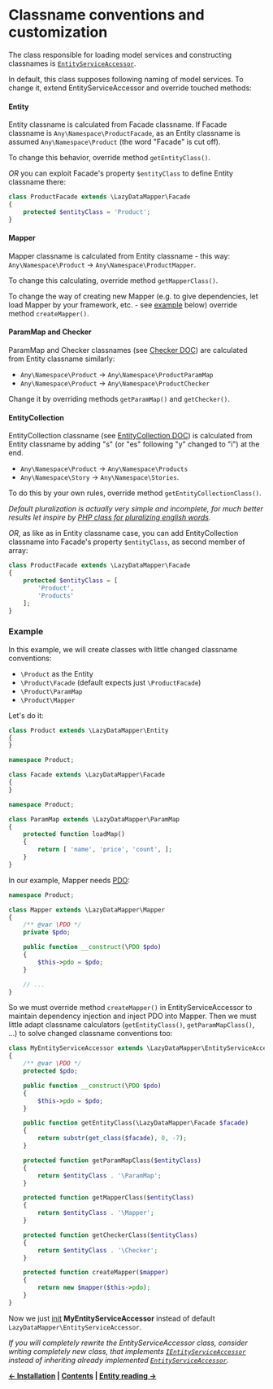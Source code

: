 Classname conventions and customization
===

The class responsible for loading model services and constructing classnames is
[`EntityServiceAccessor`](../src/EntityServiceAccessor.php).

In default, this class supposes following naming of model services. To change it, extend EntityServiceAccessor
and override touched methods:

#### Entity

Entity classname is calculated from Facade classname. If Facade classname is `Any\Namespace\ProductFacade`, as an Entity
classname is assumed `Any\Namespace\Product` (the word "Facade" is cut off).

To change this behavior, override method `getEntityClass()`.

*OR* you can exploit Facade's property `$entityClass` to define Entity classname there:

```php
class ProductFacade extends \LazyDataMapper\Facade
{
	protected $entityClass = 'Product';
}
```

#### Mapper

Mapper classname is calculated from Entity classname - this way: `Any\Namespace\Product` → `Any\Namespace\ProductMapper`.

To change this calculating, override method `getMapperClass()`.

To change the way of creating new Mapper (e.g. to give dependencies, let load Mapper by your framework,
etc. - see [example](#example) below) override method `createMapper()`.

#### ParamMap and Checker

ParamMap and Checker classnames (see [Checker DOC](8.Checker.md)) are calculated from Entity classname similarly:

- `Any\Namespace\Product` → `Any\Namespace\ProductParamMap`
- `Any\Namespace\Product` → `Any\Namespace\ProductChecker`

Change it by overriding methods `getParamMap()` and `getChecker()`.

#### EntityCollection

EntityCollection classname (see [EntityCollection DOC](6.EntityCollection.md)) is calculated from Entity classname by adding
"s" (or "es" following "y" changed to "i") at the end.

- `Any\Namespace\Product` → `Any\Namespace\Products`
- `Any\Namespace\Story` → `Any\Namespace\Stories`.

To do this by your own rules, override method `getEntityCollectionClass()`.

*Default pluralization is actually very simple and incomplete, for much better results let inspire by
[PHP class for pluralizing english words](https://gist.github.com/VladaHejda/8775965).*

*OR*, as like as in Entity classname case, you can add EntityCollection classname into Facade's property `$entityClass`,
as second member of array:

```php
class ProductFacade extends \LazyDataMapper\Facade
{
	protected $entityClass = [
		'Product',
		'Products'
	];
}
```

### Example

In this example, we will create classes with little changed classname conventions:

- `\Product` as the Entity
- `\Product\Facade` (default expects just `\ProductFacade`)
- `\Product\ParamMap`
- `\Product\Mapper`

Let's do it:

```php
class Product extends \LazyDataMapper\Entity
{
}
```

```php
namespace Product;

class Facade extends \LazyDataMapper\Facade
{
}
```

```php
namespace Product;

class ParamMap extends \LazyDataMapper\ParamMap
{
	protected function loadMap()
	{
		return [ 'name', 'price', 'count', ];
	}
}
```

In our example, Mapper needs [PDO](http://www.php.net/manual/en/intro.pdo.php):

```php
namespace Product;

class Mapper extends \LazyDataMapper\Mapper
{
	/** @var \PDO */
	private $pdo;

	public function __construct(\PDO $pdo)
	{
		$this->pdo = $pdo;
	}

	// ...
}
```

So we must override method `createMapper()` in EntityServiceAccessor to maintain dependency injection and inject
PDO into Mapper. Then we must little adapt classname calculators (`getEntityClass()`, `getParamMapClass()`, ...)
to solve changed classname conventions too:

```php
class MyEntityServiceAccessor extends \LazyDataMapper\EntityServiceAccessor
{
	/** @var \PDO */
	protected $pdo;

	public function __construct(\PDO $pdo)
	{
		$this->pdo = $pdo;
	}

	public function getEntityClass(\LazyDataMapper\Facade $facade)
	{
		return substr(get_class($facade), 0, -7);
	}

	protected function getParamMapClass($entityClass)
	{
		return $entityClass . '\ParamMap';
	}

	protected function getMapperClass($entityClass)
	{
		return $entityClass . '\Mapper';
	}

	protected function getCheckerClass($entityClass)
	{
		return $entityClass . '\Checker';
	}

	protected function createMapper($mapper)
	{
		return new $mapper($this->pdo);
	}
}
```

Now we just [init](1.Installation.md#init-lazydatamapper) **MyEntityServiceAccessor** instead of default
`LazyDataMapper\EntityServiceAccessor`.

*If you will completely rewrite the EntityServiceAccessor class, consider writing completely new class, that implements
[`IEntityServiceAccessor`](../src/interfaces/IEntityServiceAccessor.php) instead of inheriting already implemented
[`EntityServiceAccessor`](../src/EntityServiceAccessor.php).*


**[← Installation](1.Installation.md)
| [Contents](../readme.md#documentation)
| [Entity reading →](3.Entity-reading.md)**
